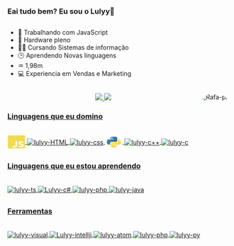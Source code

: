 ### Eai tudo bem? Eu sou o Lulyy👋
##

- 🖤 Trabalhando com JavaScript
- 🦴 Hardware pleno
- 🐱‍👤 Cursando Sistemas de informação
- 🕒 Aprendendo Novas linguagens
- ♒ 1,98m
- 💻 Experiencia em Vendas e Marketing

## 

<div align="center">
  <a href="https://github.com/LulyySan56">
  <img height="150" src="https://github-readme-stats.vercel.app/api?username=LulyySan56&show_icons=true&theme=midnight-purple&include_all_commits=true&count_private=true"/>
  <img height="48%" src="https://github-readme-stats.vercel.app/api/top-langs/?username=LulyySan56&layout=compact&langs_count=7&theme=midnight-purple"/>
  <img align="right" alt="Rafa-pic" height="175" style="border-radius:50px;"     src="https://media.discordapp.net/attachments/726863887139602477/971172025928388659/Gif_site.gif?width=468&height=468">
</div>

### Linguagens que eu domino

<div style="display: inline_block"><br>
  <img align="center" alt="Lulyy-js" height="30" width="40" src="https://raw.githubusercontent.com/devicons/devicon/master/icons/javascript/javascript-plain.svg">
  <img align="center" alt="lulyy-HTML" height="30" width="40" src="https://cdn.jsdelivr.net/gh/devicons/devicon/icons/html5/html5-plain.svg">
  <img align="center" alt="lulyy-css" height="30" width="40" src="https://cdn.jsdelivr.net/gh/devicons/devicon/icons/css3/css3-plain.svg">
  <img align="center" alt="lulyy-python" height="30" width="40" src="https://raw.githubusercontent.com/devicons/devicon/master/icons/python/python-original.svg">
  <img align="center" alt="lulyy-c++" height="30" width="40" src="https://cdn.jsdelivr.net/gh/devicons/devicon/icons/cplusplus/cplusplus-line.svg">
  <img align="center" alt="lulyy-c" height="30" width="40" src="https://cdn.jsdelivr.net/gh/devicons/devicon/icons/c/c-plain.svg">
</div>

##

### Linguagens que eu estou aprendendo

<div style="display: inline_block"><br>
  <img align="center" alt="lulyy-ts" height="30" width="40" src="https://cdn.jsdelivr.net/gh/devicons/devicon/icons/typescript/typescript-plain.svg">  
  <img align="center" alt="Lulyy-c#" height="30" width="40" src="https://cdn.jsdelivr.net/gh/devicons/devicon/icons/csharp/csharp-plain.svg">
  <img align="center" alt="lulyy-php" height="30" width="40" src="https://cdn.jsdelivr.net/gh/devicons/devicon/icons/php/php-plain.svg">
  <img align="center" alt="lulyy-java" height="30" width="40" src="https://cdn.jsdelivr.net/gh/devicons/devicon/icons/java/java-plain.svg">
</div>

##

### Ferramentas

<div style="display: inline_block"><br>
  <img align="center" alt="lulyy-visual" height="30" width="40" src="https://cdn.jsdelivr.net/gh/devicons/devicon/icons/visualstudio/visualstudio-plain.svg">  
  <img align="center" alt="Lulyy-intellji" height="30" width="40" src="https://upload.wikimedia.org/wikipedia/commons/9/9c/IntelliJ_IDEA_Icon.svg">
  <img align="center" alt="lulyy-atom" height="30" width="40" src="https://cdn.jsdelivr.net/gh/devicons/devicon/icons/atom/atom-original.svg">
  <img align="center" alt="lulyy-php" height="30" width="40" src="https://cdn.jsdelivr.net/gh/devicons/devicon/icons/phpstorm/phpstorm-plain.svg">
  <img align="center" alt="lulyy-py" height="30" width="40" src="https://cdn.jsdelivr.net/gh/devicons/devicon/icons/pycharm/pycharm-plain.svg">
</div>
